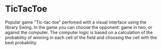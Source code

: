 # TicTacToe
Popular game "Tic-tac-toe" perfomed with a visual interface using the library Swing. In the game you can choose the opponent: game in two, or against the computer. The computer logic is based on a calculation of the probability of winning in each cell of the field and choosing the cell with the best probability.
